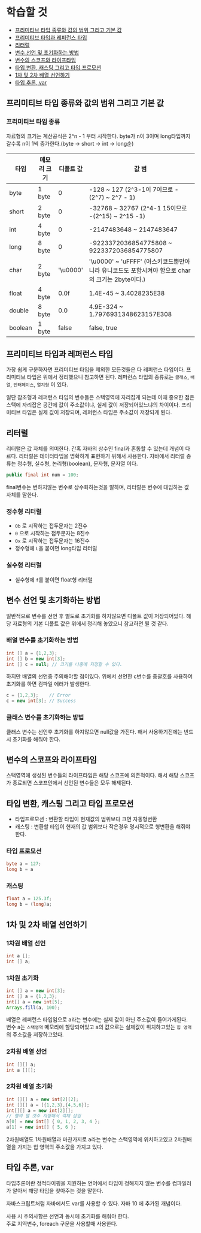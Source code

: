 # 학습할 것
+ [프리미티브 타입 종류와 값의 범위 그리고 기본 값](#프리미티브-타입-종류와-값의-범위-그리고-기본-값)
+ [프리미티브 타입과 레퍼런스 타입](#프리미티브-타입과-레퍼런스-타입)
+ [리터럴](#리터럴)
+ [변수 선언 및 초기화하는 방법](#변수-선언-및-초기화하는-방법)
+ [변수의 스코프와 라이프타임](#변수의-스코프와-라이프타임)
+ [타입 변환, 캐스팅 그리고 타입 프로모션](#타입-변환,-캐스팅-그리고-타입-프로모션)
+ [1차 및 2차 배열 선언하기](#1차-및-2차-배열-선언하기)
+ [타입 추론, var](#타입-추론,-var)

## 프리미티브 타입 종류와 값의 범위 그리고 기본 값

### 프리미티브 타입 종류 <br>
자료형의 크기는 계산공식은 2^n - 1 부터 시작한다.
byte가 n이 3이며 long타입까지 갈수록 n이 1씩 증가한다.(byte -> short -> int -> long순)

|타입|메모리 크기|디폴트 값|값 범|
|---|---|---|---|
|byte|1 byte|0|-128 ~ 127 (2^3-1이 7이므로 -(2^7) ~ 2^7 - 1)|
|short|2 byte|0|-32768 ~ 32767 (2^4-1 15이므로 -(2^15) ~ 2^15 -1)|
|int|4 byte|0|-2147483648 ~ 2147483647|
|long|8 byte|0|-9223372036854775808 ~ 9223372036854775807|
|char|2 byte|'\u0000'|'\u0000' ~ 'uFFFF' (아스키코드뿐만아니라 유니코드도 포함시켜야 함으로 char의 크기는 2byte이다.)|
|float|4 byte|0.0f|1.4E-45 ~ 3.4028235E38|
|double|8 byte|0.0|4.9E-324 ~ 1.7976931348623157E308|
|boolean|1 byte|false|false, true|

## 프리미티브 타입과 레퍼런스 타입
가장 쉽게 구분하자면 프리미티브 타입을 제외한 모든것들은 다 레퍼런스 타입이다.
프리미티브 타입은 위에서 정리했으니 참고하면 된다. 레퍼런스 타입의 종류로는 `클래스`, `배열`, `인터페이스`, `열겨형` 이 있다.

일단 참조형과 레퍼런스 타입의 변수들은 스택영역에 자리잡게 되는데 이때 중요한 점은 스택에 자리잡은 공간에 값이 주소값이냐, 실제 값이 저장되어있느냐의 차이이다. 
프리미티브 타입은 실제 값이 저장되며, 레퍼런스 타입은 주소값이 저장되게 된다.

## 리터럴
리터럴은 값 자체를 의미한다.
간혹 자바의 상수인 final과 혼동할 수 있는데 개념이 다르다.
리터럴은 데이터타입을 명확하게 표현하기 위해서 사용한다.
자바에서 리터럴 종류는 정수형, 실수형, 논리형(boolean), 문자형, 문자열 이다.
~~~java
public final int num = 100;
~~~
final변수는 변하지않는 변수로 상수화하는것을 말하며, 리터럴은 변수에 대입하는 값 자체를 말한다.

### 정수형 리터럴
- `0b` 로 시작하는 접두문자는 2진수
- `0` 으로 시작하는 접두문자는 8진수
- `0x` 로 시작하는 접두문자는 16진수
- 정수형에 `L`을 붙이면 long타입 리터럴

### 실수형 리터럴
- 실수형에 `f`를 붙이면 float형 리터럴


## 변수 선언 및 초기화하는 방법
일반적으로 변수를 선언 후 별도로 초기화를 하지않으면 디폴트 값이 저장되어있다.
해당 자료형의 기본 디폴트 값은 위에서 정리해 놓았으니 참고하면 될 것 같다.

### 배열 변수를 초기화하는 방법
~~~java
int [] a = {1,2,3};
int [] b = new int[3];
int [] c = null; // 크기를 나중에 지정할 수 있다.
~~~
하지만 배열의 선언중 주의해야할 점이있다.
위에서 선언한 c변수를 중괄호를 사용하여 초기화를 하면 컴파일 에러가 발생한다.
~~~java
c = {1,2,3};    // Error
c = new int[3]; // Success
~~~

### 클래스 변수를 초기화하는 방법
클래스 변수는 선언후 초기화를 하지않으면 null값을 가진다. 해서 사용하기전에는 반드시 초기화를 해줘야 한다.


## 변수의 스코프와 라이프타임
스택영역에 생성된 변수들의 라이프타임은 해당 스코프에 의존적이다.
해서 해당 스코프가 종료되면 스코프안에서 선언된 변수들은 모두 해제된다.



## 타입 변환, 캐스팅 그리고 타입 프로모션
- 타입프로모션 : 변환할 타입이 현재값의 범위보다 크면 자동형변환
- 캐스팅 : 변환할 타입이 현재의 값 범위보다 작은경우 명시적으로 형변환을 해줘야 한다.
### 타입 프로모션
~~~java 
byte a = 127;
long b = a
~~~

### 캐스팅
~~~java
float a = 125.3f;
long b = (long)a;
~~~

## 1차 및 2차 배열 선언하기
### 1차원 배열 선언
~~~java
int a [];
int [] a;
~~~

### 1차원 초기화
~~~java
int [] a = new int[3];
int [] a = {1,2,3};
int[] a = new int[5];
Arrays.fill(a, 100);
~~~
배열은 레퍼런스 타입임으로 a라는 변수에는 실제 값이 아닌 주소값이 들어가게된다.<br>
변수 a는 `스택영역` 메모리에 할당되어있고 a의 값으로는 실제값이 위치하고있는 `힙 영역`의 주소값을 저장하고있다.<br>

### 2차원 배열 선언
~~~java
int [][] a;
int a [][];
~~~

### 2차원 배열 초기화
~~~java
int [][] a = new int[2][2];
int [][] a = [{1,2,3},{4,5,6}];
int[][] a = new int[2][];
// 행의 열 갯수 지정해서 객체 삽입
a[0] = new int[] { 0, 1, 2, 3, 4 };
a[1] = new int[] { 5, 6 };
~~~
2차원배열도 1차원배열과 마찬가지로 a라는 변수는 스택영역에 위치하고있고 2차원배열을 가지는 힙 영역의 주소값을 가지고 있다.<br>

## 타입 추론, var
타입추론이란 정적타이핑을 지원하는 언어에서 타입이 정해지지 않는 변수를 컴파일러가 알아서 해당 타입을 찾아주는 것을 말한다.

자바스크립트처럼 자바에서도 var를 사용할 수 있다.
자바 10 에 추가된 개념이다. 

사용 시 주의사항은 선언과 동시에 초기화를 해줘야 한다.<br>
주로 지역변수, foreach 구문을 사용할때 사용한다.
